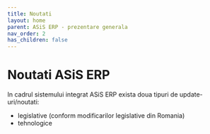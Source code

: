 ```yaml
---
title: Noutati
layout: home
parent: ASiS ERP - prezentare generala
nav_order: 2
has_children: false
---
```

# Noutati ASiS ERP

In cadrul sistemului integrat ASiS ERP exista doua tipuri de update-uri/noutati:
- legislative (conform modificarilor legislative din Romania)
- tehnologice

